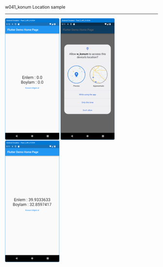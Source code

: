 w041_konum
Location sample
<HR>
<img src="https://github.com/VedatBiner/flutter-codes/blob/master/widgets_templates/w041_konum/screen_shots/img-01.png" height="400em"/>
<img src="https://github.com/VedatBiner/flutter-codes/blob/master/widgets_templates/w041_konum/screen_shots/img-02.png" height="400em"/>
<img src="https://github.com/VedatBiner/flutter-codes/blob/master/widgets_templates/w041_konum/screen_shots/img-03.png" height="400em"/>